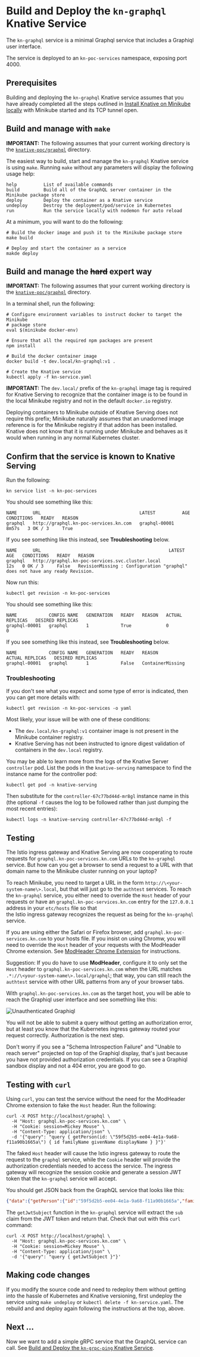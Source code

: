 # Build and Deploy the `kn-graphql` Knative Service

The `kn-graphql` service is a minimal Graphql service that includes a Graphiql user interface. 

The service is deployed to an `kn-poc-services` namespace, exposing port 4000.

## Prerequisites

Building and deploying the `kn-graphql` Knative service assumes that you have already completed all the steps 
outlined in [Install Knative on Minikube locally](Installation.md) with Minikube started and its TCP tunnel open.

## Build and manage with `make`

**IMPORTANT:** The following assumes that your current working directory is the [`knative-poc/graphql`](../graphql)
directory.

The easiest way to build, start and manage the `kn-graphql` Knative service is using `make`. Running `make` without any
parameters will display the following usage help:

```text
help          List of available commands
build         Build all of the GraphQL server container in the Minikube package store
deploy        Deploy the container as a Knative service
undeploy      Destroy the deployment/pod/service in Kubernetes
run           Run the service locally with nodemon for auto reload
```

At a minimum, you will want to do the following:

```shell
# Build the docker image and push it to the Minikube package store 
make build

# Deploy and start the container as a service
makde deploy
```

## Build and manage the ~~hard~~ expert way 

**IMPORTANT:** The following assumes that your current working directory is the [`knative-poc/graphql`](../kn-graphql)
directory.

In a terminal shell, run the following:

```shell
# Configure environment variables to instruct docker to target the Minikube
# package store
eval $(minikube docker-env)

# Ensure that all the required npm packages are present
npm install

# Build the docker container image
docker build -t dev.local/kn-graphql:v1 .

# Create the Knative service  
kubectl apply -f kn-service.yaml
```

**IMPORTANT:** The `dev.local/` prefix of the `kn-graphql` image tag is required for Knative Serving to recognize
that the container image is to be found in the local Minikube registry and not in the default `docker.io` registry.

Deploying containers to Minikube outside of Knative Serving does not require this prefix; Minikube naturally assumes
that an unadorned image reference is for the Minikube registry if that addon has been installed. Knative does not
know that it is running under Minikube and behaves as it would when running in any normal Kubernetes cluster.

## Confirm that the service is known to Knative Serving

Run the following:

```shell
kn service list -n kn-poc-services
```

You should see something like this:

```text
NAME      URL                                     LATEST          AGE     CONDITIONS   READY   REASON
graphql   http://graphql.kn-poc-services.kn.com   graphql-00001   8m57s   3 OK / 3     True
```

If you see something like this instead, see **Troubleshooting** below.

```text
NAME      URL                                                LATEST   AGE   CONDITIONS   READY   REASON
graphql   http://graphql.kn-poc-services.svc.cluster.local            12s   0 OK / 3     False   RevisionMissing : Configuration "graphql" does not have any ready Revision.
```

Now run this:

```shell
kubectl get revision -n kn-poc-services
```

You should see something like this:

```text
NAME            CONFIG NAME   GENERATION   READY   REASON   ACTUAL REPLICAS   DESIRED REPLICAS
graphql-00001   graphql       1            True             0                 0
```

If you see something like this instead, see **Troubleshooting** below.

```text
NAME            CONFIG NAME   GENERATION   READY   REASON             ACTUAL REPLICAS   DESIRED REPLICAS
graphql-00001   graphql       1            False   ContainerMissing
```

### Troubleshooting

If you don't see what you expect and some type of error is indicated, then you can get more details with:

```shell
kubectl get revision -n kn-poc-services -o yaml
```

Most likely, your issue will be with one of these conditions:

* The `dev.local/kn-graphql:v1` container image is not present in the Minikube container registry.
* Knative Serving has not been instructed to ignore digest validation of containers in the `dev.local` registry.

You may be able to learn more from the logs of the Knative Server `controller` pod. List the pods in the `knative-serving`
namespace to find the instance name for the controller pod:

```shell
kubectl get pod -n knative-serving
```

Then substitute for the `controller-67c77bd44d-mr8gl` instance name in this (the optional `-f` causes the log to be followed rather 
than just dumping the most recent entries):

```shell
kubectl logs -n knative-serving controller-67c77bd44d-mr8gl -f
```

## Testing

The Istio ingress gateway and Knative Serving are now cooperating to route requests for `graphql.kn-poc-services.kn.com` 
URLs to the `kn-graphql` service. But how can you get a browser to send a request to a URL with that domain name to 
the Minikube cluster running on your laptop? 

To reach Minikube, you need to target a URL in the form `http://\<your-system-name\>.local`, but that will just go to the 
`authtest` services. To reach the `kn-graphql` service, you either need to override the `Host` header of your requests 
or have an `graphql.kn-poc-services.kn.com` entry for the `127.0.0.1` address in your `etc/hosts` file so that  
the Istio ingress gateway recognizes the request as being for the `kn-graphql` service. 

If you are using either the Safari or Firefox browser, add `graphql.kn-poc-services.kn.com` to your hosts file. If you
insist on using Chromw, you will need to override the `Host` header of your requests with the ModHeader Chrome extension.
See [ModHeader Chrome Extension](modheader.md) for instructions.

Suggestion: If you do have to use **ModHeader**, configure it to only set the `Host` header to `graphql.kn-poc-services.kn.com`
when the URL matches `.*://\<your-system-name\>.local/graphql`; that way, you can still reach the `authtest` service with
other URL patterns from any of your browser tabs.

With  `graphql.kn-poc-services.kn.com` as the target host, you will be able to reach the Graphiql user interface
and see something like this:

![Unauthenticated Graphiql](graphiql-not-authorized.png)

You will not be able to submit a query without getting an authorization error, but at least you know that the Kubernetes
ingress gateway routed your request correctly. Authorization is the next step.

Don't worry if you see a "Schema Introspection Failure" and "Unable to reach server" projected on top of the Graphiql 
display, that's just because you have not provided authorization credentials. If you can see a Graphiql sandbox 
display and not a 404 error, you are good to go.

## Testing with `curl`

Using `curl`, you can test the service without the need for the ModHeader Chrome extension to fake the `Host` header. 
Run the following:

```shell
curl -X POST http://localhost/graphql \
  -H "Host: graphql.kn-poc-services.kn.com" \
  -H "Cookie: session=Mickey Mouse" \
  -H "Content-Type: application/json" \
  -d '{"query": "query { getPerson(id: \"59f5d2b5-ee04-4e1a-9a68-f11a90b1665a\") { id familyName givenName displayName } }"}'
```

The faked `Host` header will cause the Istio ingress gateway to route the request to the `graphql` service, while the
`Cookie` header will provide the authorization credentials needed to access the service. The ingress gateway will
recognize the session cookie and generate a session JWT token that the `kn-graphql` service will accept.

You should get JSON back from the GraphQL service that looks like this:

```json
{"data":{"getPerson":{"id":"59f5d2b5-ee04-4e1a-9a68-f11a90b1665a","familyName":"Potter","givenName":"Harry","displayName":"Harry Potter"}}}
```

The `getJwtSubject` function in the `kn-graphql` service will extract the `sub` claim from the JWT token and return
that. Check that out with this `curl` command:

```shell
curl -X POST http://localhost/graphql \
  -H "Host: graphql.kn-poc-services.kn.com" \
  -H "Cookie: session=Mickey Mouse" \
  -H "Content-Type: application/json" \
  -d '{"query": "query { getJwtSubject }"}'
```

## Making code changes

If you modify the source code and need to redeploy them without getting into the hassle of Kubernetes and Knative
versioning, first undeploy the service using `make undeploy` or `kubectl delete -f kn-service.yaml`. The rebuild and
and deploy again following the instructions at the top, above.

## Next ...

Now we want to add a simple gRPC service that the GraphQL service can call. See [Build and Deploy the `kn-grpc-ping` Knative Service](svc-grpc.md).
```

